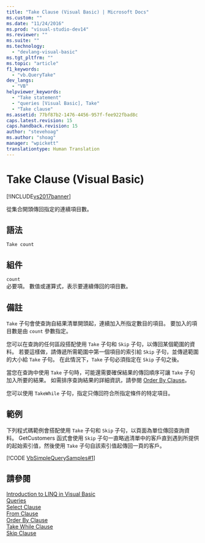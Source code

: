 ```yaml
---
title: "Take Clause (Visual Basic) | Microsoft Docs"
ms.custom: ""
ms.date: "11/24/2016"
ms.prod: "visual-studio-dev14"
ms.reviewer: ""
ms.suite: ""
ms.technology: 
  - "devlang-visual-basic"
ms.tgt_pltfrm: ""
ms.topic: "article"
f1_keywords: 
  - "vb.QueryTake"
dev_langs: 
  - "VB"
helpviewer_keywords: 
  - "Take statement"
  - "queries [Visual Basic], Take"
  - "Take clause"
ms.assetid: 77bf87b2-1476-4456-957f-fee922fbad8c
caps.latest.revision: 15
caps.handback.revision: 15
author: "stevehoag"
ms.author: "shoag"
manager: "wpickett"
translationtype: Human Translation
---
```

# Take Clause (Visual Basic)
[!INCLUDE[vs2017banner](../../../csharp/includes/vs2017banner.md)]

從集合開頭傳回指定的連續項目數。  
  
## 語法  
  
```  
Take count  
```  
  
## 組件  
 `count`  
 必要項。  數值或運算式，表示要連續傳回的項目數。  
  
## 備註  
 `Take` 子句會使查詢自結果清單開頭起，連續加入所指定數目的項目。  要加入的項目數是由 `count` 參數指定。  
  
 您可以在查詢的任何區段搭配使用 `Take` 子句和 `Skip` 子句，以傳回某個範圍的資料。  若要這樣做，請傳遞所需範圍中第一個項目的索引給 `Skip` 子句，並傳遞範圍的大小給 `Take` 子句。  在此情況下，`Take` 子句必須指定在 `Skip` 子句之後。  
  
 當您在查詢中使用 `Take` 子句時，可能還需要確保結果的傳回順序可讓 `Take` 子句加入所要的結果。  如需排序查詢結果的詳細資訊，請參閱 [Order By Clause](../../../visual-basic/language-reference/queries/order-by-clause.md)。  
  
 您可以使用 `TakeWhile` 子句，指定只傳回符合所指定條件的特定項目。  
  
## 範例  
 下列程式碼範例會搭配使用 `Take` 子句和 `Skip` 子句，以頁面為單位傳回查詢資料。  GetCustomers 函式會使用 `Skip` 子句一直略過清單中的客戶直到遇到所提供的起始索引值，然後使用 `Take` 子句自該索引值起傳回一頁的客戶。  
  
 [!CODE [VbSimpleQuerySamples#1](../CodeSnippet/VS_Snippets_VBCSharp/VbSimpleQuerySamples#1)]  
  
## 請參閱  
 [Introduction to LINQ in Visual Basic](../../../visual-basic/programming-guide/language-features/linq/introduction-to-linq.md)   
 [Queries](../../../visual-basic/language-reference/queries/queries.md)   
 [Select Clause](../../../visual-basic/language-reference/queries/select-clause.md)   
 [From Clause](../../../visual-basic/language-reference/queries/from-clause.md)   
 [Order By Clause](../../../visual-basic/language-reference/queries/order-by-clause.md)   
 [Take While Clause](../../../visual-basic/language-reference/queries/take-while-clause.md)   
 [Skip Clause](../../../visual-basic/language-reference/queries/skip-clause.md)